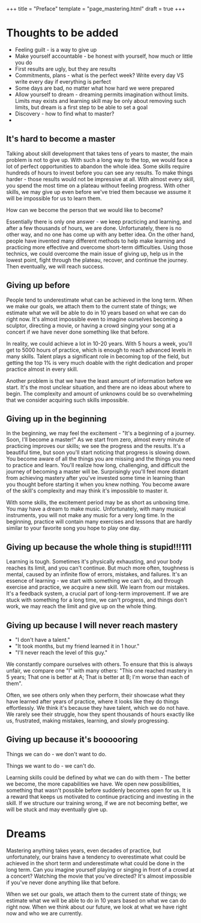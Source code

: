 +++
title = "Preface"
template = "page_mastering.html"
draft = true
+++

# Thoughts to be added
- Feeling guilt - is a way to give up
- Make yourself accountable - be honest with yourself, how much or little you do
- First results are ugly, but they are results
- Commitments, plans - what is the perfect week? Write every day VS write every day if everything is perfect
- Some days are bad, no matter what how hard we were prepared
- Allow yourself to dream - dreaming permits imagination without limits. Limits may exists and learning skill may be only about removing such limits, but dream is a first step to be able to set a goal
- Discovery - how to find what to master?
- 

## It's hard to become a master

Talking about skill development that takes tens of years to master, the main problem is not to give up. With such a long way to the top, we would face a lot of perfect opportunities to abandon the whole idea. Some skills require hundreds of hours to invest before you can see any results. To make things harder - those results would not be impressive at all. With almost every skill, you spend the most time on a plateau without feeling progress. With other skills, we may give up even before we've tried them because we assume it will be impossible for us to learn them.

How can we become the person that we would like to become?

Essentially there is only one answer - we keep practicing and learning, and after a few thousands of hours, we are done. Unfortunately, there is no other way, and no one has come up with any better idea. On the other hand, people have invented many different methods to help make learning and practicing more effective and overcome short-term difficulties. Using those technics, we could overcome the main issue of giving up, help us in the lowest point, fight through the plateau, recover, and continue the journey. Then eventually, we will reach success.

## Giving up before

People tend to underestimate what can be achieved in the long term. When we make our goals, we attach them to the current state of things; we estimate what we will be able to do in 10 years based on what we can do right now. It's almost impossible even to imagine ourselves becoming a sculptor, directing a movie, or having a crowd singing your song at a concert if we have never done something like that before.

In reality, we could achieve a lot in 10-20 years. With 5 hours a week, you'll get to 5000 hours of practice, which is enough to reach advanced levels in many skills. Talent plays a significant role in becoming top of the field, but getting the top 1% is very much doable with the right dedication and proper practice almost in every skill.

Another problem is that we have the least amount of information before we start. It's the most unclear situation, and there are no ideas about where to begin. The complexity and amount of unknowns could be so overwhelming that we consider acquiring such skills impossible.

## Giving up in the beginning

In the beginning, we may feel the excitement - "It's a beginning of a journey. Soon, I'll become a master!" As we start from zero, almost every minute of practicing improves our skills; we see the progress and the results. It's a beautiful time, but soon you'll start noticing that progress is slowing down. You become aware of all the things you are missing and the things you need to practice and learn. You'll realize how long, challenging, and difficult the journey of becoming a master will be. Surprisingly you'll feel more distant from achieving mastery after you've invested some time in learning than you thought before starting it when you knew nothing. You become aware of the skill's complexity and may think it's impossible to master it.

With some skills, the excitement period may be as short as unboxing time. You may have a dream to make music. Unfortunately, with many musical instruments, you will not make any music for a very long time. In the beginning, practice will contain many exercises and lessons that are hardly similar to your favorite song you hope to play one day.

## Giving up because the whole thing is stupid!!!111

Learning is tough. Sometimes it's physically exhausting, and your body reaches its limit, and you can't continue. But much more often, toughness is mental, caused by an infinite flow of errors, mistakes, and failures. It's an essence of learning - we start with something we can't do, and through exercise and practice, we acquire a new skill. We learn from our mistakes. It's a feedback system, a crucial part of long-term improvement. If we are stuck with something for a long time, we can't progress, and things don't work, we may reach the limit and give up on the whole thing.

## Giving up because I will never reach mastery

- "I don't have a talent."
- "It took months, but my friend learned it in 1 hour."
- "I'll never reach the level of this guy."

We constantly compare ourselves with others. To ensure that this is always unfair, we compare one "I" with many others: "This one reached mastery in 5 years; That one is better at A; That is better at B; I'm worse than each of them".

Often, we see others only when they perform, their showcase what they have learned after years of practice, where it looks like they do things effortlessly. We think it's because they have talent, which we do not have. We rarely see their struggle, how they spent thousands of hours exactly like us, frustrated, making mistakes, learning, and slowly progressing.

## Giving up because it's boooooring

Things we can do - we don't want to do.

Things we want to do - we can't do.

Learning skills could be defined by what we can do with them - The better we become, the more capabilities we have. We open new possibilities, something that wasn't possible before suddenly becomes open for us. It is a reward that keeps us motivated to continue practicing and investing in the skill. If we structure our training wrong, if we are not becoming better, we will be stuck and may eventually give up.

# Dreams

Mastering anything takes years, even decades of practice, but unfortunately, our brains have a tendency to overestimate what could be achieved in the short term and underestimate what could be done in the long term. Can you imagine yourself playing or singing in front of a crowd at a concert? Watching the movie that you've directed? It's almost impossible if you've never done anything like that before. 

When we set our goals, we attach them to the current state of things; we estimate what we will be able to do in 10 years based on what we can do right now. When we think about our future, we look at what we have right now and who we are currently.
